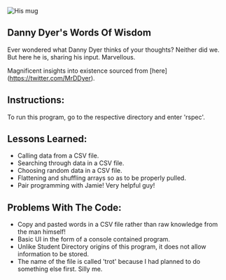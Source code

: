 ![His mug](https://pbs.twimg.com/profile_images/2330750552/dire.jpg)

Danny Dyer's Words Of Wisdom
--
Ever wondered what Danny Dyer thinks of your thoughts? Neither did we. But here he is, sharing his input. Marvellous.

Magnificent insights into existence sourced from [here] (https://twitter.com/MrDDyer).

Instructions:
--
To run this program, go to the respective directory and enter 'rspec'.


Lessons Learned:
--
* Calling data from a CSV file.
* Searching through data in a CSV file.
* Choosing random data in a CSV file.
* Flattening and shuffling arrays so as to be properly pulled.
* Pair programming with Jamie! Very helpful guy!

Problems With The Code:
--
* Copy and pasted words in a CSV file rather than raw knowledge from the man himself!
* Basic UI in the form of a console contained program.
* Unlike Student Directory origins of this program, it does not allow information to be stored.
* The name of the file is called 'trot' because I had planned to do something else first. Silly me.
